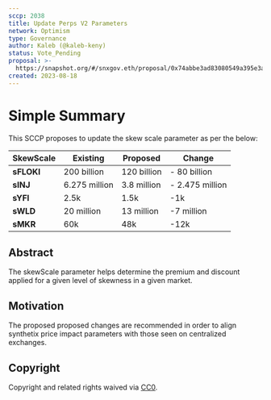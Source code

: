 ```yaml
---
sccp: 2038
title: Update Perps V2 Parameters
network: Optimism
type: Governance
author: Kaleb (@kaleb-keny)
status: Vote_Pending
proposal: >-
  https://snapshot.org/#/snxgov.eth/proposal/0x74abbe3ad83080549a395e3a9a10b86aa54a015a8482efa3f6fd27952a5dd613
created: 2023-08-18
---
```


# Simple Summary

This SCCP proposes to update the skew scale parameter as per the below:

| **SkewScale** 	| **Existing**  	| **Proposed** 	| **Change**      	|
|---------------	|---------------	|--------------	|-----------------	|
| **sFLOKI**    	| 200 billion   	| 120 billion  	| - 80 billion    	|
| **sINJ**      	| 6.275 million 	| 3.8 million  	| - 2.475 million 	|
| **sYFI**      	| 2.5k          	| 1.5k         	| -1k             	|
| **sWLD**      	| 20 million    	| 13 million   	| -7 million      	|
| **sMKR**      	| 60k           	| 48k          	| -12k            	|

## Abstract

The skewScale parameter helps determine the premium and discount applied for a given level of skewness in a given market.

## Motivation

The proposed proposed changes are recommended in order to align synthetix price impact parameters with those seen on centralized exchanges. 


## Copyright

Copyright and related rights waived via [CC0](https://creativecommons.org/publicdomain/zero/1.0/).
